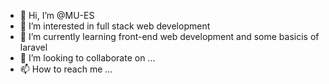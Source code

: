 - 👋 Hi, I’m @MU-ES
- 👀 I’m interested in full stack web development
- 🌱 I’m currently learning front-end web development and some basicis of laravel
- 💞️ I’m looking to collaborate on ...
- 📫 How to reach me ...

<!---
MU-ES/MU-ES is a ✨ special ✨ repository because its `README.md` (this file) appears on your GitHub profile.
You can click the Preview link to take a look at your changes.
--->
